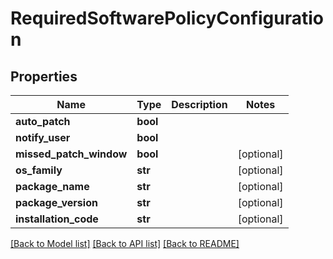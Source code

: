 # RequiredSoftwarePolicyConfiguration

## Properties
Name | Type | Description | Notes
------------ | ------------- | ------------- | -------------
**auto_patch** | **bool** |  | 
**notify_user** | **bool** |  | 
**missed_patch_window** | **bool** |  | [optional] 
**os_family** | **str** |  | [optional] 
**package_name** | **str** |  | [optional] 
**package_version** | **str** |  | [optional] 
**installation_code** | **str** |  | [optional] 

[[Back to Model list]](../README.md#documentation-for-models) [[Back to API list]](../README.md#documentation-for-api-endpoints) [[Back to README]](../README.md)

